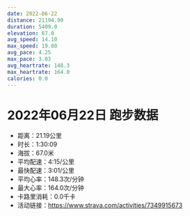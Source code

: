 ```yaml
---
date: 2022-06-22
distance: 21194.90
duration: 5409.0
elevation: 67.0
avg_speed: 14.10
max_speed: 19.80
avg_pace: 4.25
max_pace: 3.03
avg_heartrate: 148.3
max_heartrate: 164.0
calories: 0.0
---
```


# 2022年06月22日 跑步数据

- 距离：21.19公里
- 时长：1:30:09
- 海拔：67.0米
- 平均配速：4:15/公里
- 最快配速：3:01/公里
- 平均心率：148.3次/分钟
- 最大心率：164.0次/分钟
- 卡路里消耗：0.0千卡
- 活动链接：https://www.strava.com/activities/7349915673
